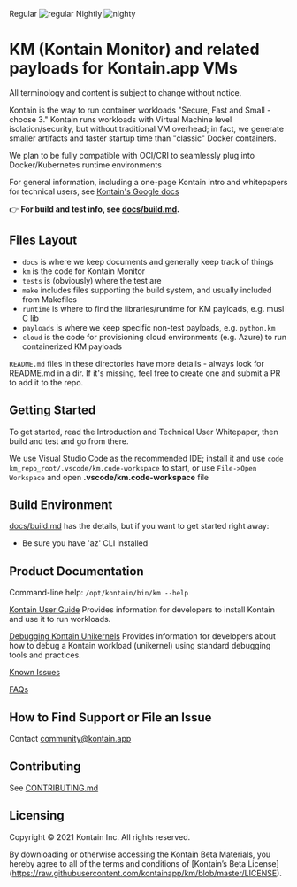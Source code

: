 Regular ![regular](https://github.com/kontainapp/km/actions/workflows/km-ci-workflow.yaml/badge.svg?branch=master&event=push)
Nightly ![nighty](https://github.com/kontainapp/km/actions/workflows/km-ci-workflow.yaml/badge.svg?branch=master&event=schedule)

# KM (Kontain Monitor) and related payloads for Kontain.app VMs

All terminology and content is subject to change without notice.

Kontain is the way to run container workloads "Secure, Fast and Small - choose 3." Kontain runs workloads with Virtual Machine level isolation/security, but without traditional VM overhead; in fact, we generate smaller artifacts and faster startup time than "classic" Docker containers.

We plan to be fully compatible with OCI/CRI to seamlessly plug into Docker/Kubernetes runtime environments

For general information, including a one-page Kontain intro and whitepapers for technical users, see [Kontain's Google docs](https://drive.google.com/drive/folders/1QiqdN7GrHldNSyvwzOiQYXT-PM1WHS29?usp=sharing)

:point_right: **For build and test info, see [docs/build.md](docs/build.md).**

## Files Layout

* `docs` is where we keep documents and generally keep track of things
* `km` is the code for Kontain Monitor
* `tests` is (obviously) where the test are
* `make` includes files supporting the build system, and usually included from Makefiles
* `runtime` is where to find the libraries/runtime for KM payloads, e.g. musl C lib
* `payloads` is where we keep specific non-test payloads, e.g. `python.km`
* `cloud` is the code for provisioning cloud environments (e.g. Azure) to run containerized KM payloads

`README.md` files in these directories have more details - always look for README.md in a dir. If it's missing, feel free to create one and submit a PR to add it to the repo.

## Getting Started

To get started, read the Introduction and Technical User Whitepaper, then build and test and go from there.

We use Visual Studio Code as the recommended IDE; install it and use `code km_repo_root/.vscode/km.code-workspace` to start, or use `File->Open Workspace` and open  **.vscode/km.code-workspace** file

## Build Environment

[docs/build.md](docs/build.md) has the details, but if you want to get started right away:

* Be sure you have 'az' CLI installed

## Product Documentation

Command-line help: `/opt/kontain/bin/km --help`

[Kontain User Guide](docs/user-guide.md) Provides information for developers to install Kontain and use it to run workloads. 
 
[Debugging Kontain Unikernels](docs/debugging-guide.md) Provides information for developers about how to debug a Kontain workload (unikernel) using standard debugging tools and practices.  

[Known Issues](docs/known-issues.md) 

[FAQs](docs/FAQ.md) 

## How to Find Support or File an Issue

Contact <community@kontain.app> 

## Contributing
See [CONTRIBUTING.md](contribuing.md)

## Licensing
Copyright © 2021 Kontain Inc. All rights reserved.

By downloading or otherwise accessing the Kontain Beta Materials, you hereby agree to all of the terms and conditions of [Kontain’s Beta License] (https://raw.githubusercontent.com/kontainapp/km/blob/master/LICENSE).
